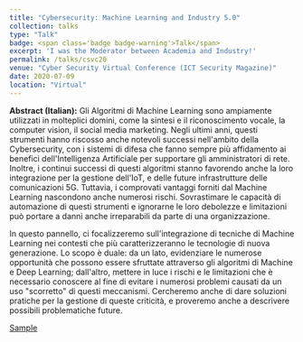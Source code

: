 ```yaml
---
title: "Cybersecurity: Machine Learning and Industry 5.0"
collection: talks
type: "Talk"
badge: <span class='badge badge-warning'>Talk</span>
excerpt: 'I was the Moderator between Academia and Industry!'
permalink: /talks/csvc20
venue: "Cyber Security Virtual Conference (ICT Security Magazine)"
date: 2020-07-09
location: "Virtual"
---
```


<b>Abstract (Italian):</b> Gli Algoritmi di Machine Learning sono ampiamente utilizzati in molteplici domini, come la sintesi e il riconoscimento vocale, la computer vision, il social media marketing. Negli ultimi anni, questi strumenti hanno riscosso anche notevoli successi nell'ambito della Cybersecurity, con i sistemi di difesa che fanno sempre più affidamento ai benefici dell'Intelligenza Artificiale per supportare gli amministratori di rete. Inoltre, i continui successi di questi algoritmi stanno favorendo anche la loro integrazione per la gestione dell'IoT, e delle future infrastrutture delle comunicazioni 5G. 
Tuttavia, i comprovati vantaggi forniti dal Machine Learning nascondono anche numerosi rischi. Sovrastimare le capacità di automazione di questi strumenti e ignorarne le loro debolezze e limitazioni può portare a danni anche irreparabili da parte di una organizzazione.

In questo pannello, ci focalizzeremo sull'integrazione di tecniche di Machine Learning nei contesti che più caratterizzeranno le tecnologie di nuova generazione. Lo scopo è duale: da un lato, evidenziare le numerose opportunità che possono essere sfruttate attraverso gli algoritmi di Machine e Deep Learning; dall'altro, mettere in luce i rischi e le limitazioni che è necessario conoscere al fine di evitare i numerosi problemi causati da un uso "scorretto" di questi meccanismi. Cercheremo anche di dare soluzioni pratiche per la gestione di queste criticità, e proveremo anche a descrivere possibili problematiche future.

<a class="btn btn-outline-primary my-1 mr-1 btn-sm" href="https://scontent-zrh1-1.xx.fbcdn.net/v/t1.6435-9/106897183_1185111318498307_7697231819468786963_n.jpg?_nc_cat=100&ccb=1-7&_nc_sid=730e14&_nc_ohc=A4f4Vf_TT6YAX9MQ7bQ&_nc_ht=scontent-zrh1-1.xx&oh=00_AT_e8aKl533fmZkNtkaV2KQY6WLLISQISqZuKMD7TgBjpw&oe=6307C575" target="_blank" rel="noopener">Sample</a> 

